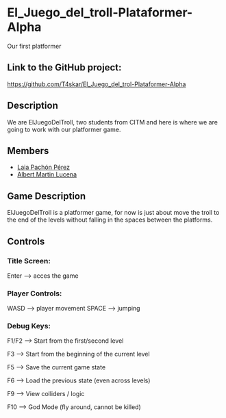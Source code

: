 # El_Juego_del_troll-Plataformer-Alpha

Our first platformer

## Link to the GitHub project:
https://github.com/T4skar/El_Juego_del_trol-Plataformer-Alpha

## Description
We are ElJuegoDelTroll, two students from CITM and here is where we are going to work with our platformer game.

## Members
* [Laia Pachón Pérez](https://github.com/laiapachon)
* [Albert Martin Lucena](https://github.com/T4skar)

## Game Description
ElJuegoDelTroll is a platformer game, for now is just about move the troll to the end of the levels without falling in the spaces between the platforms.

## Controls


### Title Screen:
   Enter --> acces the game
   
### Player Controls:
   WASD --> player movement
   SPACE --> jumping
   
### Debug Keys:
   F1/F2 --> Start from the first/second level
   
   F3 --> Start from the beginning of the current level
   
   F5 --> Save the current game state
   
   F6 --> Load the previous state (even across levels)
   
   F9 --> View colliders / logic
   
   F10 --> God Mode (fly around, cannot be killed)
   

